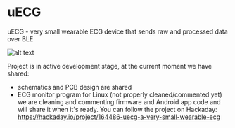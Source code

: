 # uECG
uECG - very small wearable ECG device that sends raw and processed data over BLE

![alt text](https://cdn.hackaday.io/files/1644867037369024/uECG_v22a2.png)

Project is in active development stage, at the current moment we have shared:
 * schematics and PCB design are shared
 * ECG monitor program for Linux (not properly cleaned/commented yet)
we are cleaning and commenting firmware and Android app code and will share it when it's ready.
You can follow the project on Hackaday: https://hackaday.io/project/164486-uecg-a-very-small-wearable-ecg
